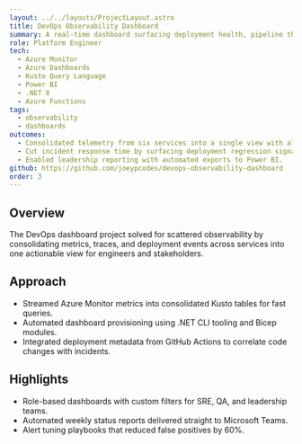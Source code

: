 ```yaml
---
layout: ../../layouts/ProjectLayout.astro
title: DevOps Observability Dashboard
summary: A real-time dashboard surfacing deployment health, pipeline throughput, and error insights across distributed services.
role: Platform Engineer
tech:
  - Azure Monitor
  - Azure Dashboards
  - Kusto Query Language
  - Power BI
  - .NET 8
  - Azure Functions
tags:
  - observability
  - dashboards
outcomes:
  - Consolidated telemetry from six services into a single view with alerting.
  - Cut incident response time by surfacing deployment regression signals immediately.
  - Enabled leadership reporting with automated exports to Power BI.
github: https://github.com/joeypcodes/devops-observability-dashboard
order: 3
---
```


## Overview

The DevOps dashboard project solved for scattered observability by consolidating metrics, traces, and deployment events across services into one actionable view for engineers and stakeholders.

## Approach

- Streamed Azure Monitor metrics into consolidated Kusto tables for fast queries.
- Automated dashboard provisioning using .NET CLI tooling and Bicep modules.
- Integrated deployment metadata from GitHub Actions to correlate code changes with incidents.

## Highlights

- Role-based dashboards with custom filters for SRE, QA, and leadership teams.
- Automated weekly status reports delivered straight to Microsoft Teams.
- Alert tuning playbooks that reduced false positives by 60%.
